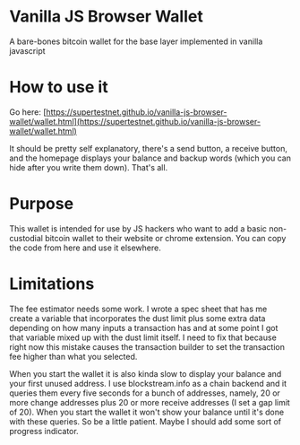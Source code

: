 # Vanilla JS Browser Wallet
A bare-bones bitcoin wallet for the base layer implemented in vanilla javascript

# How to use it
Go here: [https://supertestnet.github.io/vanilla-js-browser-wallet/wallet.html](https://supertestnet.github.io/vanilla-js-browser-wallet/wallet.html)

It should be pretty self explanatory, there's a send button, a receive button, and the homepage displays your balance and backup words (which you can hide after you write them down). That's all.

# Purpose
This wallet is intended for use by JS hackers who want to add a basic non-custodial bitcoin wallet to their website or chrome extension. You can copy the code from here and use it elsewhere.

# Limitations

The fee estimator needs some work. I wrote a spec sheet that has me create a variable that incorporates the dust limit plus some extra data depending on how many inputs a transaction has and at some point I got that variable mixed up with the dust limit itself. I need to fix that because right now this mistake causes the transaction builder to set the transaction fee higher than what you selected.

When you start the wallet it is also kinda slow to display your balance and your first unused address. I use blockstream.info as a chain backend and it queries them every five seconds for a bunch of addresses, namely, 20 or more change addresses plus 20 or more receive addresses (I set a gap limit of 20). When you start the wallet it won't show your balance until it's done with these queries. So be a little patient. Maybe I should add some sort of progress indicator.

